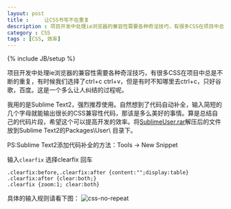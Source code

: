 ```yaml
---
layout: post
title : 	让CSS书写不在重复
description : 项目开发中处理ie浏览器的兼容性需要各种奇淫技巧，有很多CSS在项目中总是不断的重复，有时候我们选择了ctrl+c ctrl+v，但是有时不知哪里去ctrl+c，只好谷歌，百度。这是一个多么让人纠结的过程呢。
category : CSS
tags : [CSS, 效率]
---
```

{% include JB/setup %}

项目开发中处理ie浏览器的兼容性需要各种奇淫技巧，有很多CSS在项目中总是不断的重复，有时候我们选择了ctrl+c ctrl+v，但是有时不知哪里去ctrl+c，只好谷歌，百度。这是一个多么让人纠结的过程呢。

我用的是Sublime Text2，强烈推荐使用。自然想到了代码自动补全，输入简短的几个字母就能输出很长的CSS兼容性代码，那该是多么美好的事情。算是总结自己的代码片段，希望这个可以提高开发的效率。将[SublimeUser.rar](http://huixisheng.github.com/Tools/SublimeUser.rar)解压后的文件放到Sublime Text2的Packages\User\ 目录下。

PS:Sublime Text2添加代码补全的方法：Tools -> New Snippet

输入`clearfix`
选择clearfix 回车

	.clearfix:before,.clearfix:after {content:"";display:table}
	.clearfix:after {clear:both;}
	.clearfix {zoom:1; clear:both}

具体的输入规则请看下图：
![css-no-repeat](http://huixisheng.github.com/images/article/css-no-repeat.png)

 